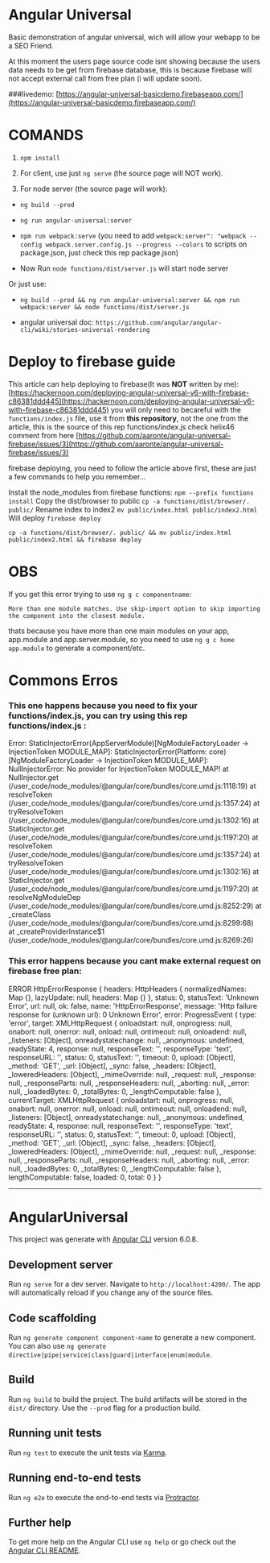 # Angular Universal

Basic demonstration of angular universal, wich will allow your webapp to be a SEO Friend.

At this moment the users page source code isnt showing because the users data needs to be get from firebase database, this is because firebase will not accept external call from free plan (i will update soon).

###livedemo:
[https://angular-universal-basicdemo.firebaseapp.com/](https://angular-universal-basicdemo.firebaseapp.com/)

# COMANDS

1. `npm install`

2. For client, use just `ng serve` (the source page will NOT work).

3. For node server (the source page will work):

- `ng build --prod`
- `ng run angular-universal:server`
- `npm run webpack:serve`  (you need to add `webpack:server": "webpack --config webpack.server.config.js --progress --colors` to scripts on package.json, just check this rep package.json)

- Now Run `node functions/dist/server.js` will start node server

Or just use: 
- `ng build --prod && ng run angular-universal:server && npm run webpack:server && node functions/dist/server.js`

- angular universal doc: `https://github.com/angular/angular-cli/wiki/stories-universal-rendering` 

# Deploy to firebase guide

This article can help deploying to firebase(It was **NOT** written by me):
[https://hackernoon.com/deploying-angular-universal-v6-with-firebase-c86381ddd445](https://hackernoon.com/deploying-angular-universal-v6-with-firebase-c86381ddd445)
you will only need to becareful with the `functions/index.js` file, use it from **this repository**, not the one from the article, this is the source of this rep functions/index.js check helix46 comment from here [https://github.com/aaronte/angular-universal-firebase/issues/3](https://github.com/aaronte/angular-universal-firebase/issues/3)


firebase deploying, you need to follow the article above first, these are just a few commands to help you remember...

Install the node_modules from firebase functions:
`npm --prefix functions install`
Copy the dist/browser to public
`cp -a functions/dist/browser/. public/`
Rename index to index2
`mv public/index.html public/index2.html`
Will deploy
`firebase deploy`

`cp -a functions/dist/browser/. public/ && mv public/index.html public/index2.html && firebase deploy`


# OBS

If you get this error trying to use `ng g c componentname`:

`More than one module matches. Use skip-import option to skip importing the component into the closest module.`

thats because you have more than one main modules on your app, app.module and app.server.module, so you need to use `ng g c home app.module` to generate a component/etc. 


# Commons Erros

### This one happens because you need to fix your functions/index.js, you can try using this rep functions/index.js :

Error: StaticInjectorError(AppServerModule)[NgModuleFactoryLoader -> InjectionToken MODULE_MAP]: 
  StaticInjectorError(Platform: core)[NgModuleFactoryLoader -> InjectionToken MODULE_MAP]: 
    NullInjectorError: No provider for InjectionToken MODULE_MAP!
    at NullInjector.get (/user_code/node_modules/@angular/core/bundles/core.umd.js:1118:19)
    at resolveToken (/user_code/node_modules/@angular/core/bundles/core.umd.js:1357:24)
    at tryResolveToken (/user_code/node_modules/@angular/core/bundles/core.umd.js:1302:16)
    at StaticInjector.get (/user_code/node_modules/@angular/core/bundles/core.umd.js:1197:20)
    at resolveToken (/user_code/node_modules/@angular/core/bundles/core.umd.js:1357:24)
    at tryResolveToken (/user_code/node_modules/@angular/core/bundles/core.umd.js:1302:16)
    at StaticInjector.get (/user_code/node_modules/@angular/core/bundles/core.umd.js:1197:20)
    at resolveNgModuleDep (/user_code/node_modules/@angular/core/bundles/core.umd.js:8252:29)
    at _createClass (/user_code/node_modules/@angular/core/bundles/core.umd.js:8299:68)
    at _createProviderInstance$1 (/user_code/node_modules/@angular/core/bundles/core.umd.js:8269:26)


### This error happens because you cant make external request on firebase free plan:

ERROR HttpErrorResponse {
  headers: HttpHeaders { normalizedNames: Map {}, lazyUpdate: null, headers: Map {} },
  status: 0,
  statusText: 'Unknown Error',
  url: null,
  ok: false,
  name: 'HttpErrorResponse',
  message: 'Http failure response for (unknown url): 0 Unknown Error',
  error: 
   ProgressEvent {
     type: 'error',
     target: 
      XMLHttpRequest {
        onloadstart: null,
        onprogress: null,
        onabort: null,
        onerror: null,
        onload: null,
        ontimeout: null,
        onloadend: null,
        _listeners: [Object],
        onreadystatechange: null,
        _anonymous: undefined,
        readyState: 4,
        response: null,
        responseText: '',
        responseType: 'text',
        responseURL: '',
        status: 0,
        statusText: '',
        timeout: 0,
        upload: [Object],
        _method: 'GET',
        _url: [Object],
        _sync: false,
        _headers: [Object],
        _loweredHeaders: [Object],
        _mimeOverride: null,
        _request: null,
        _response: null,
        _responseParts: null,
        _responseHeaders: null,
        _aborting: null,
        _error: null,
        _loadedBytes: 0,
        _totalBytes: 0,
        _lengthComputable: false },
     currentTarget: 
      XMLHttpRequest {
        onloadstart: null,
        onprogress: null,
        onabort: null,
        onerror: null,
        onload: null,
        ontimeout: null,
        onloadend: null,
        _listeners: [Object],
        onreadystatechange: null,
        _anonymous: undefined,
        readyState: 4,
        response: null,
        responseText: '',
        responseType: 'text',
        responseURL: '',
        status: 0,
        statusText: '',
        timeout: 0,
        upload: [Object],
        _method: 'GET',
        _url: [Object],
        _sync: false,
        _headers: [Object],
        _loweredHeaders: [Object],
        _mimeOverride: null,
        _request: null,
        _response: null,
        _responseParts: null,
        _responseHeaders: null,
        _aborting: null,
        _error: null,
        _loadedBytes: 0,
        _totalBytes: 0,
        _lengthComputable: false },
     lengthComputable: false,
     loaded: 0,
     total: 0 } }





------------------------------------------------------------------------------------------------

# AngularUniversal

This project was generate with [Angular CLI](https://github.com/angular/angular-cli) version 6.0.8.

## Development server

Run `ng serve` for a dev server. Navigate to `http://localhost:4200/`. The app will automatically reload if you change any of the source files.

## Code scaffolding

Run `ng generate component component-name` to generate a new component. You can also use `ng generate directive|pipe|service|class|guard|interface|enum|module`.

## Build

Run `ng build` to build the project. The build artifacts will be stored in the `dist/` directory. Use the `--prod` flag for a production build.

## Running unit tests

Run `ng test` to execute the unit tests via [Karma](https://karma-runner.github.io).

## Running end-to-end tests

Run `ng e2e` to execute the end-to-end tests via [Protractor](http://www.protractortest.org/).

## Further help

To get more help on the Angular CLI use `ng help` or go check out the [Angular CLI README](https://github.com/angular/angular-cli/blob/master/README.md).
